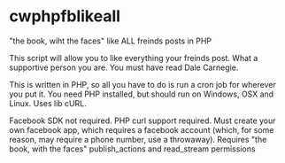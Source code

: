 cwphpfblikeall
==============

"the book, wiht the faces" like ALL freinds posts in PHP

This script will allow you to like everything your freinds post.
What a supportive person you are. You must have read Dale Carnegie.

This is written in PHP, so all you have to do is run a cron job for wherever you put it.
You need PHP installed, but should run on Windows, OSX and Linux.
Uses lib cURL.

Facebook SDK not required.
PHP curl support required.
Must create your own facebook app, which requires a facebook account (which, for some reason, may require a phone number, use a throwaway).
Requires "the book, with the faces" publish_actions and read_stream permissions


